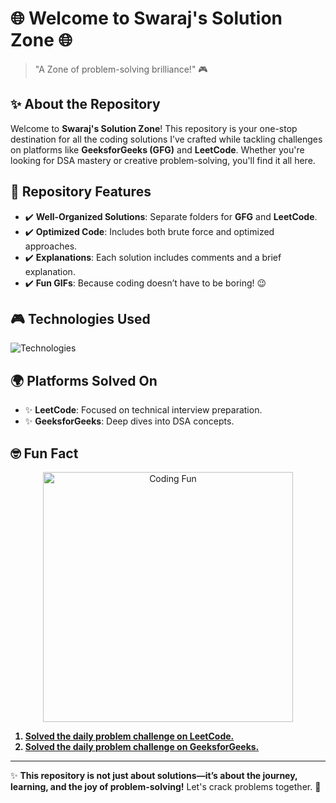 # 🌐 Welcome to **Swaraj's Solution Zone** 🌐

> "A Zone of problem-solving brilliance!" 🎮

## ✨ About the Repository 
Welcome to **Swaraj's Solution Zone**! This repository is your one-stop destination for all the coding solutions I’ve crafted while tackling challenges on platforms like **GeeksforGeeks (GFG)** and **LeetCode**. Whether you're looking for DSA mastery or creative problem-solving, you'll find it all here.

## 🔧 Repository Features
- ✔️ **Well-Organized Solutions**: Separate folders for **GFG** and **LeetCode**.
- ✔️ **Optimized Code**: Includes both brute force and optimized approaches.
- ✔️ **Explanations**: Each solution includes comments and a brief explanation.
- ✔️ **Fun GIFs**: Because coding doesn’t have to be boring! 😉

## 🎮 Technologies Used
![Technologies](https://skillicons.dev/icons?i=cpp,python,c,java,)

## 🌍 Platforms Solved On
- ✨ **LeetCode**: Focused on technical interview preparation.
- ✨ **GeeksforGeeks**: Deep dives into DSA concepts.

## 🤓 Fun Fact
<p align="center">
  <img src="https://media.tenor.com/85UPsXUYxp4AAAAM/working-late-working-hard.gif" alt="Coding Fun" width="400"/>
</p>
<b><p align="center"> 

1. [Solved the daily problem challenge on LeetCode.](./Leetcode%20Solutions/Daily%20Solutions/#23.12.2024%20=%202471.%20Minimum%20Number%20of%20Operations%20to%20Sort%20a%20Binary%20Tree%20by%20Level.py)
2. [Solved the daily problem challenge on GeeksforGeeks.](./GFG%20Solutions/Daily%20Solutions/23.12.2024%20=%20Search%20in%20a%20row-wise%20sorted%20matrix.cpp)

</p></b>  

---

✨ **This repository is not just about solutions—it’s about the journey, learning, and the joy of problem-solving!** Let's crack problems together. 🚀


